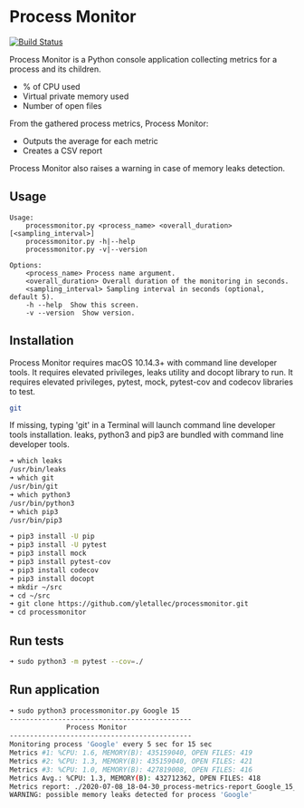 # Process Monitor

[![Build Status](https://travis-ci.com/yletallec/processmonitor.svg?branch=master)](https://travis-ci.com/github/yletallec/processmonitor)

Process Monitor is a Python console application collecting metrics for a process and its children.
  - % of CPU used
  - Virtual private memory used
  - Number of open files

From the gathered process metrics, Process Monitor:
  - Outputs the average for each metric
  - Creates a CSV report

Process Monitor also raises a warning in case of memory leaks detection.

## Usage
```
Usage:
    processmonitor.py <process_name> <overall_duration> [<sampling_interval>]
    processmonitor.py -h|--help
    processmonitor.py -v|--version

Options:
    <process_name> Process name argument.
    <overall_duration> Overall duration of the monitoring in seconds.
    <sampling_interval> Sampling interval in seconds (optional, default 5).
    -h --help  Show this screen.
    -v --version  Show version.
```

## Installation

Process Monitor requires macOS 10.14.3+ with command line developer tools.
It requires elevated privileges, leaks utility and docopt library to run.
It requires elevated privileges, pytest, mock, pytest-cov and codecov libraries to test.
```sh
git
```
If missing, typing 'git' in a Terminal will launch command line developer tools installation.
leaks, python3 and pip3 are bundled with command line developer tools.

```sh
➜ which leaks
/usr/bin/leaks
➜ which git
/usr/bin/git
➜ which python3
/usr/bin/python3
➜ which pip3
/usr/bin/pip3
```

```sh
➜ pip3 install -U pip
➜ pip3 install -U pytest
➜ pip3 install mock
➜ pip3 install pytest-cov
➜ pip3 install codecov
➜ pip3 install docopt
➜ mkdir ~/src
➜ cd ~/src
➜ git clone https://github.com/yletallec/processmonitor.git
➜ cd processmonitor
```

## Run tests
```sh
➜ sudo python3 -m pytest --cov=./
```

## Run application
```sh
➜ sudo python3 processmonitor.py Google 15
---------------------------------------------
              Process Monitor
---------------------------------------------
Monitoring process 'Google' every 5 sec for 15 sec
Metrics #1: %CPU: 1.6, MEMORY(B): 435159040, OPEN FILES: 419
Metrics #2: %CPU: 1.3, MEMORY(B): 435159040, OPEN FILES: 421
Metrics #3: %CPU: 1.0, MEMORY(B): 427819008, OPEN FILES: 416
Metrics Avg.: %CPU: 1.3, MEMORY(B): 432712362, OPEN FILES: 418
Metrics report: ./2020-07-08_18-04-30_process-metrics-report_Google_15_5.csv
WARNING: possible memory leaks detected for process 'Google'
```
